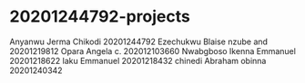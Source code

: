 # 20201244792-projects
Anyanwu Jerma Chikodi 20201244792
Ezechukwu Blaise nzube and 20201219812
Opara Angela c. 202012103660
Nwabgboso Ikenna Emmanuel 20201218622
laku Emmanuel 20201218432
chinedi Abraham obinna 20201240342
